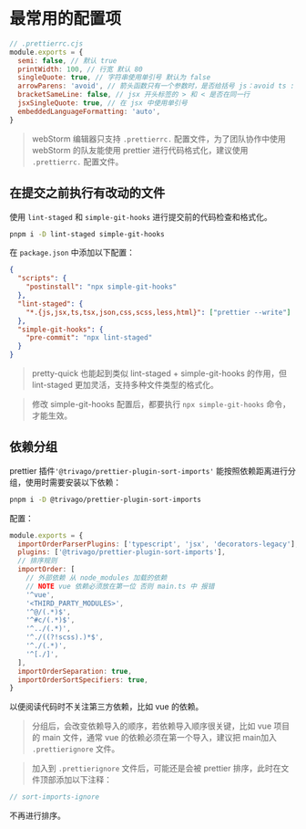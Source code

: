 # 最常用的配置项

```js
// .prettierrc.cjs
module.exports = {
  semi: false, // 默认 true
  printWidth: 100, // 行宽 默认 80
  singleQuote: true, // 字符串使用单引号 默认为 false
  arrowParens: 'avoid', // 箭头函数只有一个参数时，是否给括号 js：avoid ts : always
  bracketSameLine: false, // jsx 开头标签的 > 和 < 是否在同一行
  jsxSingleQuote: true, // 在 jsx 中使用单引号
  embeddedLanguageFormatting: 'auto',
}
```

> webStorm 编辑器只支持 `.prettierrc.` 配置文件，为了团队协作中使用 webStorm 的队友能使用 prettier 进行代码格式化，建议使用 `.prettierrc.` 配置文件。

## 在提交之前执行有改动的文件

使用 `lint-staged` 和 `simple-git-hooks` 进行提交前的代码检查和格式化。

```bash
pnpm i -D lint-staged simple-git-hooks
```

在 `package.json` 中添加以下配置：

```json
{
  "scripts": {
    "postinstall": "npx simple-git-hooks"
  },
  "lint-staged": {
    "*.{js,jsx,ts,tsx,json,css,scss,less,html}": ["prettier --write"]
  },
  "simple-git-hooks": {
    "pre-commit": "npx lint-staged"
  }
}
```

> pretty-quick 也能起到类似 lint-staged + simple-git-hooks 的作用，但 lint-staged 更加灵活，支持多种文件类型的格式化。

> 修改 simple-git-hooks 配置后，都要执行 `npx simple-git-hooks` 命令，才能生效。

## 依赖分组

prettier 插件`'@trivago/prettier-plugin-sort-imports'` 能按照依赖距离进行分组，使用时需要安装以下依赖：

```bash
pnpm i -D @trivago/prettier-plugin-sort-imports
```

配置：

```js
module.exports = {
  importOrderParserPlugins: ['typescript', 'jsx', 'decorators-legacy'],
  plugins: ['@trivago/prettier-plugin-sort-imports'],
  // 排序规则
  importOrder: [
    // 外部依赖 从 node_modules 加载的依赖
    // NOTE vue 依赖必须放在第一位 否则 main.ts 中 报错
    '^vue',
    '<THIRD_PARTY_MODULES>',
    '^@/(.*)$',
    '^#c/(.*)$',
    '^../(.*)',
    '^./((?!scss).)*$',
    '^./(.*)',
    '^[./]',
  ],
  importOrderSeparation: true,
  importOrderSortSpecifiers: true,
}
```

以便阅读代码时不关注第三方依赖，比如 vue 的依赖。

> 分组后，会改变依赖导入的顺序，若依赖导入顺序很关键，比如 vue 项目的 main 文件，通常 vue 的依赖必须在第一个导入，建议把 main加入 `.prettierignore` 文件。

> 加入到 `.prettierignore` 文件后，可能还是会被 prettier 排序，此时在文件顶部添加以下注释：

```js
// sort-imports-ignore
```

不再进行排序。
